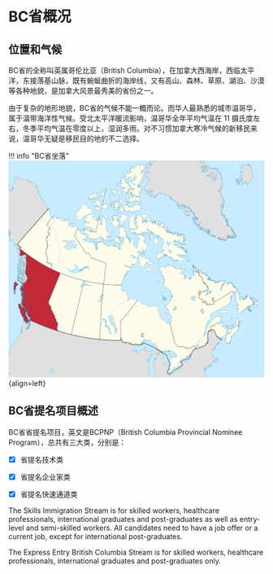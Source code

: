 # BC省概况



## 位置和气候

BC省的全称叫英属哥伦比亚（British Columbia），在加拿大西海岸，西临太平洋，东接落基山脉，既有蜿蜒曲折的海岸线，又有高山、森林、草原、湖泊、沙漠等各种地貌，是加拿大风景最秀美的省份之一。

由于复杂的地形地貌，BC省的气候不能一概而论。而华人最熟悉的城市温哥华，属于温带海洋性气候。受北太平洋暖流影响，温哥华全年平均气温在 11 摄氏度左右，冬季平均气温在零度以上，湿润多雨。对不习惯加拿大寒冷气候的新移民来说，温哥华无疑是移民目的地的不二选择。

!!! info "BC省坐落"
    ![BC Map](/assets/images/BCmap.svg){align=left}


## BC省提名项目概述

BC省省提名项目，英文是BCPNP（British Columbia Provincial Nominee Program），总共有三大类，分别是：

- [x] 省提名技术类
- [x] 省提名企业家类
- [x] 省提名快速通道类


The Skills Immigration Stream is for skilled workers, healthcare professionals, international graduates and post-graduates as well as entry-level and semi-skilled workers. All candidates need to have a job offer or a current job, except for international post-graduates.

The Express Entry British Columbia Stream is for skilled workers, healthcare professionals, international graduates and post-graduates only.
